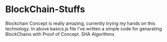 # BlockChain-Stuffs
Blockchain Concept is really amazing, currently trying my hands on this technology.
In above basics.js file I've written a simple code for genarating BlockChains with Proof of Concept.
SHA Algorithms
